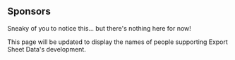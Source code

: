Sponsors
--------
Sneaky of you to notice this... but there's nothing here for now!

This page will be updated to display the names of people supporting Export Sheet Data's development.
